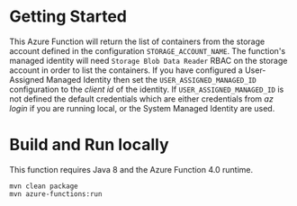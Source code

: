 # Getting Started
This Azure Function will return the list of containers from the storage account defined in the configuration `STORAGE_ACCOUNT_NAME`. The function's managed identity will need `Storage Blob Data Reader` RBAC on the storage account in order to list the containers. If you have configured a User-Assigned Managed Identity then set the `USER_ASSIGNED_MANAGED_ID` configuration to the *client id* of the identity. If `USER_ASSIGNED_MANAGED_ID` is not defined  the default credentials which are either credentials from *az login* if you are running local, or the System Managed Identity are used.

# Build and Run locally
This function requires Java 8 and the Azure Function 4.0 runtime.
```
mvn clean package
mvn azure-functions:run 
```